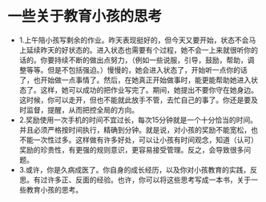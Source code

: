 # 一些关于教育小孩的思考

- 1.上午陪小孩写剩余的作业。昨天表现挺好的，但今天又要开始，状态不会马上延续昨天的好状态的。进入状态也需要有个过程，她不会一上来就很听你的话的。你要持续不断的做出点努力，（例如一些说服，引导，鼓励，帮助，调整等等。但是不包括强迫。）慢慢的，她会进入状态了，开始听一点你的话了，也开始做一点事情了。然后，在她真正开始做事时，能更能帮助她进入状态了。这样，她可以成功的把作业写完了。期间，她提出不要你守在她身边。这时候，你可以走开，但也不能就此放手不管，去忙自己的事了。你还是要及时监督，提醒，从而把控全局的方向。
- 2.奖励使用一次手机的时间不宜过长，每次15分钟就是一个十分恰当的时间。并且必须严格按时间执行，精确到分钟。就是说，对小孩的奖励不能宽松，也不能一次性过多。这样做有许多好处，可以让小孩有时间观念，知道（认可）奖励的珍贵性，有更强的规则意识，更容易接受管理。反之，会导致很多问题。
- 3.或许，你是久病成医了。你自身的成长经历，以及你对小孩教育的实践，反思。有过许多正、反面的经验。也许，你可以将这些思考写成一本书，关于一些教育小孩的思考。
